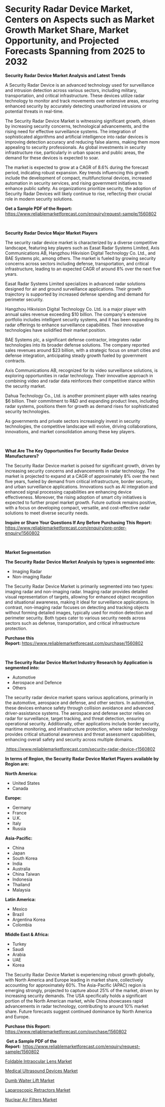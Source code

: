 <p><h1>Security Radar Device Market, Centers on Aspects such as Market Growth Market Share, Market Opportunity, and Projected Forecasts Spanning from 2025 to 2032</h1></p><p><strong>Security Radar Device Market Analysis and Latest Trends</strong></p>
<p><p>A Security Radar Device is an advanced technology used for surveillance and intrusion detection across various sectors, including military, transportation, and critical infrastructure. These devices utilize radar technology to monitor and track movements over extensive areas, ensuring enhanced security by accurately detecting unauthorized intrusions or potential threats in real-time.</p><p>The Security Radar Device Market is witnessing significant growth, driven by increasing security concerns, technological advancements, and the rising need for effective surveillance systems. The integration of sophisticated algorithms and artificial intelligence into radar devices is improving detection accuracy and reducing false alarms, making them more appealing to security professionals. As global investments in security infrastructure rise, particularly in urban spaces and public areas, the demand for these devices is expected to soar.</p><p>The market is expected to grow at a CAGR of 8.6% during the forecast period, indicating robust expansion. Key trends influencing this growth include the development of compact, multifunctional devices, increased automation in security services, and rising government initiatives to enhance public safety. As organizations prioritize security, the adoption of Security Radar Devices will likely continue to rise, reflecting their crucial role in modern security solutions.</p></p>
<p><strong>Get a Sample PDF of the Report:&nbsp;</strong> <a href="https://www.reliablemarketforecast.com/enquiry/request-sample/1560802?utm_campaign=1897&utm_medium=2&utm_source=Github&utm_content=ia&utm_term=08042025&utm_id=security-radar-device">https://www.reliablemarketforecast.com/enquiry/request-sample/1560802</a></p>
<p>&nbsp;</p>
<p><strong>Security Radar Device Major Market Players</strong></p>
<p><p>The security radar device market is characterized by a diverse competitive landscape, featuring key players such as Easat Radar Systems Limited, Axis Communications AB, Hangzhou Hikvision Digital Technology Co. Ltd., and BAE Systems plc, among others. The market is fueled by growing security concerns across sectors including defense, transportation, and critical infrastructure, leading to an expected CAGR of around 8% over the next five years.</p><p>Easat Radar Systems Limited specializes in advanced radar solutions designed for air and ground surveillance applications. Their growth trajectory is supported by increased defense spending and demand for perimeter security.</p><p>Hangzhou Hikvision Digital Technology Co. Ltd. is a major player with annual sales revenue exceeding $10 billion. The company's extensive portfolio includes intelligent security systems, and it has been expanding its radar offerings to enhance surveillance capabilities. Their innovative technologies have solidified their market position.</p><p>BAE Systems plc, a significant defense contractor, integrates radar technologies into its broader defense solutions. The company reported sales revenues around $23 billion, with a strategic focus on smart cities and defense integration, anticipating steady growth fueled by government contracts.</p><p>Axis Communications AB, recognized for its video surveillance solutions, is exploring opportunities in radar technology. Their innovative approach in combining video and radar data reinforces their competitive stance within the security market.</p><p>Dahua Technology Co., Ltd. is another prominent player with sales nearing $6 billion. Their commitment to R&D and expanding product lines, including radar systems, positions them for growth as demand rises for sophisticated security technologies.</p><p>As governments and private sectors increasingly invest in security technologies, the competitive landscape will evolve, driving collaborations, innovations, and market consolidation among these key players.</p></p>
<p>&nbsp;</p>
<p><strong>What Are The Key Opportunities For Security Radar Device Manufacturers?</strong></p>
<p><p>The Security Radar Device market is poised for significant growth, driven by increasing security concerns and advancements in radar technology. The market is projected to expand at a CAGR of approximately 8% over the next five years, fueled by demand from critical infrastructure, border security, and urban surveillance applications. Innovations such as AI integration and enhanced signal processing capabilities are enhancing device effectiveness. Moreover, the rising adoption of smart city initiatives is expected to further propel market growth. Future outlook remains positive, with a focus on developing compact, versatile, and cost-effective radar solutions to meet diverse security needs.</p></p>
<p><strong>Inquire or Share Your Questions If Any Before Purchasing This Report:</strong> <a href="https://www.reliablemarketforecast.com/enquiry/pre-order-enquiry/1560802?utm_campaign=1897&utm_medium=2&utm_source=Github&utm_content=ia&utm_term=08042025&utm_id=security-radar-device">https://www.reliablemarketforecast.com/enquiry/pre-order-enquiry/1560802</a></p>
<p>&nbsp;</p>
<p><strong>Market Segmentation</strong></p>
<p><strong>The Security Radar Device Market Analysis by types is segmented into:</strong></p>
<p><ul><li>Imaging Radar</li><li>Non-imaging Radar</li></ul></p>
<p><p>The Security Radar Device Market is primarily segmented into two types: imaging radar and non-imaging radar. Imaging radar provides detailed visual representation of targets, allowing for enhanced object recognition and situational awareness, making it ideal for surveillance applications. In contrast, non-imaging radar focuses on detecting and tracking objects without forming detailed images, typically used for motion detection and perimeter security. Both types cater to various security needs across sectors such as defense, transportation, and critical infrastructure protection.</p></p>
<p><strong>Purchase this Report:&nbsp;</strong><a href="https://www.reliablemarketforecast.com/purchase/1560802?utm_campaign=1897&utm_medium=2&utm_source=Github&utm_content=ia&utm_term=08042025&utm_id=security-radar-device">https://www.reliablemarketforecast.com/purchase/1560802</a></p>
<p>&nbsp;</p>
<p><strong>The Security Radar Device Market Industry Research by Application is segmented into:</strong></p>
<p><ul><li>Automotive</li><li>Aerospace and Defence</li><li>Others</li></ul></p>
<p><p>The security radar device market spans various applications, primarily in the automotive, aerospace and defense, and other sectors. In automotive, these devices enhance safety through collision avoidance and advanced driver-assistance systems. The aerospace and defense sector relies on radar for surveillance, target tracking, and threat detection, ensuring operational security. Additionally, other applications include border security, maritime monitoring, and infrastructure protection, where radar technology provides critical situational awareness and threat assessment capabilities, enhancing overall safety and security across multiple domains.</p></p>
<p><a href="https://www.reliablemarketforecast.com/security-radar-device-r1560802?utm_campaign=1897&utm_medium=2&utm_source=Github&utm_content=ia&utm_term=08042025&utm_id=security-radar-device">&nbsp;https://www.reliablemarketforecast.com/security-radar-device-r1560802</a></p>
<p><strong>In terms of Region, the Security Radar Device Market Players available by Region are:</strong></p>
<p>
    <p> <strong> North America: </strong>
        <ul>
            <li>United States</li>
            <li>Canada</li>
        </ul>
        </p> 
    <p> <strong> Europe: </strong>
        <ul>
            <li>Germany</li>
            <li>France</li>
            <li>U.K.</li>
            <li>Italy</li>
            <li>Russia</li>
        </ul>
        </p> 
    <p> <strong> Asia-Pacific: </strong>
        <ul>
            <li>China</li>
            <li>Japan</li>
            <li>South Korea</li>
            <li>India</li>
            <li>Australia</li>
            <li>China Taiwan</li>
            <li>Indonesia</li>
            <li>Thailand</li>
            <li>Malaysia</li>
        </ul>
        </p> 
    <p> <strong> Latin America: </strong>
        <ul>
            <li>Mexico</li>
            <li>Brazil</li>
            <li>Argentina Korea</li>
            <li>Colombia</li>
        </ul>
        </p> 
    <p> <strong> Middle East & Africa: </strong>
        <ul>
            <li>Turkey</li>
            <li>Saudi</li>
            <li>Arabia</li>
            <li>UAE</li>
            <li>Korea</li>
        </ul>
    </p>
    </p>
<p><p>The Security Radar Device Market is experiencing robust growth globally, with North America and Europe leading in market share, collectively accounting for approximately 60%. The Asia-Pacific (APAC) region is emerging strongly, projected to capture about 25% of the market, driven by increasing security demands. The USA specifically holds a significant portion of the North American market, while China showcases rapid advancements in radar technology, contributing to around 10% market share. Future forecasts suggest continued dominance by North America and Europe.</p></p>
<p><strong>Purchase this Report: </strong><a href="https://www.reliablemarketforecast.com/purchase/1560802?utm_campaign=1897&utm_medium=2&utm_source=Github&utm_content=ia&utm_term=08042025&utm_id=security-radar-device">https://www.reliablemarketforecast.com/purchase/1560802</a></p>
<p>&nbsp;<strong>Get a Sample PDF of the Report:&nbsp;&nbsp;</strong><a href="https://www.reliablemarketforecast.com/enquiry/request-sample/1560802?utm_campaign=1897&utm_medium=2&utm_source=Github&utm_content=ia&utm_term=08042025&utm_id=security-radar-device">https://www.reliablemarketforecast.com/enquiry/request-sample/1560802</a></p>
<p><strong></strong></p>
<p><p><a href="https://www.linkedin.com/pulse/foldable-intraocular-lens-market-size-global-revenue-volume-status-ehnme?utm_campaign=1897&utm_medium=2&utm_source=Github&utm_content=ia&utm_term=08042025&utm_id=security-radar-device">Foldable Intraocular Lens Market</a></p><p><a href="https://www.linkedin.com/pulse/growth-projections-medical-ultrasound-devices-market-from-xksgc?utm_campaign=1897&utm_medium=2&utm_source=Github&utm_content=ia&utm_term=08042025&utm_id=security-radar-device">Medical Ultrasound Devices Market</a></p><p><a href="https://github.com/edderkoliso1/Market-Research-Report-List-1/blob/main/dumb-waiter-lift-market.md?utm_campaign=1897&utm_medium=2&utm_source=Github&utm_content=ia&utm_term=08042025&utm_id=security-radar-device">Dumb Waiter Lift Market</a></p><p><a href="https://www.linkedin.com/pulse/rising-laparoscopic-retractors-market-key-drivers-14-cagr-sqehc?utm_campaign=1897&utm_medium=2&utm_source=Github&utm_content=ia&utm_term=08042025&utm_id=security-radar-device">Laparoscopic Retractors Market</a></p><p><a href="https://github.com/gorbaicodaro/Market-Research-Report-List-1/blob/main/nuclear-air-filters-market.md?utm_campaign=1897&utm_medium=2&utm_source=Github&utm_content=ia&utm_term=08042025&utm_id=security-radar-device">Nuclear Air Filters Market</a></p></p>